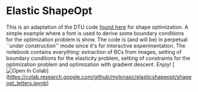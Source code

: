 # Elastic ShapeOpt
This is an adaptation of the DTU code [found here](https://www.topopt.mek.dtu.dk/Apps-and-software/Topology-optimization-codes-written-in-Python) for shape optimization. 
A simple example where a font is used to derive some boundary conditions for the optimization problem is show. The code is (and will be) in perpetual ``under construction'' mode since it's for interactive experimentation. The notebook contains everything: extraction of BCs from images, setting of boundary conditions for the elasticity problem, setting of constraints for the optimization problem and optimization with gradient descent. Enjoy!
[![Open In Colab](https://colab.research.google.com/assets/colab-badge.svg)](https://colab.research.google.com/github/mylonasc/elasticshapeopt/shapeopt_letters.ipynb]

